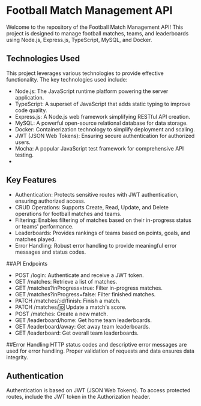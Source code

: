 # Football Match Management API
Welcome to the repository of the Football Match Management API! This project is designed to manage football matches, teams, and leaderboards using Node.js, Express.js, TypeScript, MySQL, and Docker.

## Technologies Used
This project leverages various technologies to provide effective functionality. The key technologies used include:

- Node.js: The JavaScript runtime platform powering the server application.
- TypeScript: A superset of JavaScript that adds static typing to improve code quality.
- Express.js: A Node.js web framework simplifying RESTful API creation.
- MySQL: A powerful open-source relational database for data storage.
- Docker: Containerization technology to simplify deployment and scaling.
- JWT (JSON Web Tokens): Ensuring secure authentication for authorized users.
- Mocha: A popular JavaScript test framework for comprehensive API testing.
- 
## Key Features
- Authentication: Protects sensitive routes with JWT authentication, ensuring authorized access.
- CRUD Operations: Supports Create, Read, Update, and Delete operations for football matches and teams.
- Filtering: Enables filtering of matches based on their in-progress status or teams' performance.
- Leaderboards: Provides rankings of teams based on points, goals, and matches played.
- Error Handling: Robust error handling to provide meaningful error messages and status codes.

##API Endpoints
- POST /login: Authenticate and receive a JWT token.
- GET /matches: Retrieve a list of matches.
- GET /matches?inProgress=true: Filter in-progress matches.
- GET /matches?inProgress=false: Filter finished matches.
- PATCH /matches/:id/finish: Finish a match.
- PATCH /matches/:id: Update a match's score.
- POST /matches: Create a new match.
- GET /leaderboard/home: Get home team leaderboards.
- GET /leaderboard/away: Get away team leaderboards.
- GET /leaderboard: Get overall team leaderboards.
  
##Error Handling
HTTP status codes and descriptive error messages are used for error handling.
Proper validation of requests and data ensures data integrity.

## Authentication
Authentication is based on JWT (JSON Web Tokens).
To access protected routes, include the JWT token in the Authorization header.
